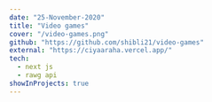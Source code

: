 ```yaml
---
date: "25-November-2020"
title: "Video games"
cover: "/video-games.png"
github: "https://github.com/shibli21/video-games"
external: "https://ciyaaraha.vercel.app/"
tech:
  - next js
  - rawg api
showInProjects: true
---
```

